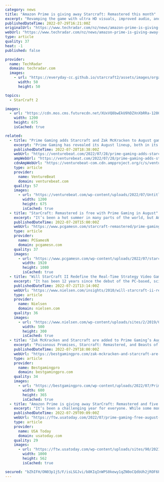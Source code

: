 ```yaml
---
category: news
title: "Amazon Prime is giving away Starcraft: Remastered this month"
excerpt: "Revamping the game with ultra HD visuals, improved audio, and full multiplayer matchmaking, this remaster is the best way to play StarCraft on modern hardware. The core gameplay is almost ..."
publishedDateTime: 2022-07-29T16:21:00Z
originalUrl: "https://www.techradar.com/nz/news/amazon-prime-is-giving-away-starcraft-remastered-this-month"
webUrl: "https://www.techradar.com/nz/news/amazon-prime-is-giving-away-starcraft-remastered-this-month"
type: article
quality: 37
heat: -1
published: false

provider:
  name: TechRadar
  domain: techradar.com
  images:
    - url: "https://everyday-cc.github.io/starcraft2/assets/images/organizations/techradar.com-50x50.jpg"
      width: 50
      height: 50

topics:
  - StarCraft 2

images:
  - url: "https://cdn.mos.cms.futurecdn.net/XUxVQ8bwEkU9hDZXnXbRRa-1200-80.jpg"
    width: 1200
    height: 675
    isCached: true

related:
  - title: "Prime Gaming adds Starcraft and Zak McKracken to August games lineup"
    excerpt: "Prime Gaming has revealed its August lineup, both in its free games for subs, and the games free to stream on its Luna channel."
    publishedDateTime: 2022-07-28T18:38:00Z
    webUrl: "https://venturebeat.com/2022/07/28/prime-gaming-adds-starcraft-and-zak-mckracken-to-august-games-lineup/"
    ampWebUrl: "https://venturebeat.com/2022/07/28/prime-gaming-adds-starcraft-and-zak-mckracken-to-august-games-lineup/amp/"
    cdnAmpWebUrl: "https://venturebeat-com.cdn.ampproject.org/c/s/venturebeat.com/2022/07/28/prime-gaming-adds-starcraft-and-zak-mckracken-to-august-games-lineup/amp/"
    type: article
    provider:
      name: VentureBeat
      domain: venturebeat.com
    quality: 57
    images:
      - url: "https://venturebeat.com/wp-content/uploads/2022/07/Untitled.jpg?w=1200&strip=all"
        width: 1200
        height: 675
        isCached: true
  - title: "StarCraft: Remastered is free with Prime Gaming in August"
    excerpt: "It’s been a hot summer in many parts of the world, but Amazon Prime members will have a chance to cool off in August with another round of games and in-game content, including the classic sci-fi RTS game StarCraft: Remastered, free with their membership."
    publishedDateTime: 2022-07-28T15:00:00Z
    webUrl: "https://www.pcgamesn.com/starcraft-remastered/prime-gaming-free-games-august-2022"
    type: article
    provider:
      name: PCGamesN
      domain: pcgamesn.com
    quality: 37
    images:
      - url: "https://www.pcgamesn.com/wp-content/uploads/2022/07/starcraft-remastered-prime-gaming-august-protoss.jpg"
        width: 1920
        height: 1080
        isCached: true
  - title: "Will StarCraft II Redefine the Real-Time Strategy Video Game Genre Again"
    excerpt: "It has been 12 years since the debut of the PC-based, sci-fi strategy game StarCraft, which has sold more than 11 million copies, captured critical acclaim (widely cited in industry lists for being one of the top games of all time) and created an impressive long tail of gameplay from its fans."
    publishedDateTime: 2022-07-21T13:14:00Z
    webUrl: "https://www.nielsen.com/insights/2010/will-starcraft-ii-redefine-the-real-time-strategy-video-game-genre-again/"
    type: article
    provider:
      name: Nielsen
      domain: nielsen.com
    quality: 36
    images:
      - url: "https://www.nielsen.com/wp-content/uploads/sites/2/2019/04/starcraft.png"
        width: 500
        height: 300
        isCached: true
  - title: "Zak McKracken and Starcraft are added to Prime Gaming’s August gaming roster"
    excerpt: "Poisonous Promises, Starcraft: Remastered, and Beasts of Maravilla Island are all included in Prime Gaming’s free game library. It’s a diverse selection, with something for everyone. A number of cloud-based games,"
    publishedDateTime: 2022-07-29T18:00:00Z
    webUrl: "https://bestgamingpro.com/zak-mckracken-and-starcraft-are-added-to-prime-gamings-august-gaming-roster/"
    type: article
    provider:
      name: Bestgamingpro
      domain: bestgamingpro.com
    quality: 34
    images:
      - url: "https://bestgamingpro.com/wp-content/uploads/2022/07/Prime-Gaming-adds-Starcraft-and-Zak-McKracken-to-August-games-lineup.png"
        width: 600
        height: 365
        isCached: true
  - title: "Amazon Prime is giving away StarCraft: Remastered and five other games for August 2022"
    excerpt: "It’s been a challenging year for everyone. While some months are easier than others, at least there are always free video games every so often to (slightly) make up for rough patches. Starting A ..."
    publishedDateTime: 2022-07-29T09:09:00Z
    webUrl: "https://ftw.usatoday.com/2022/07/prime-gaming-free-august-2022"
    type: article
    provider:
      name: USA Today
      domain: usatoday.com
    quality: 29
    images:
      - url: "https://ftw.usatoday.com/wp-content/uploads/sites/90/2021/11/SkyrimSpecialEditionRiverwood_1465779535_bmp_jpgcopy.jpg?w=1000"
        width: 1000
        height: 562
        isCached: true

secured: "bZhIFH/ON03p1j5/F/isLSGJvi/b8KIqInWPS0kewy1qZN0oCQdbUh2jROF6PTIAOZutVFKF5GcGezigPTxZ6a8DWmjyVGH/QLR1YpJfgGkGLPSC14O+uh4x2Al+8S19ItKkCSkDeAYSzUEeVQ9Gy5Bz3+3Q495sVenR8oFuWNje5K756vK5RMPvUJPmHV4un5C1Go6M4Syj+1ZyosqXjU7MFgh86UCVT60MUC+/RP+OHlMu8et1X4Ro3Us2gpTLD2Bs2DYv4gxqBb0jeDHV2Hq+JkODpJPZV7a8thxW9OBztt4gA8+8aTSFmedZj+8dRO6mSheM1nXj2s2YN2vwR0KEE8/4yDnw+6AKsPLo2mw=;vmM6QFrPF1K86tFsYOB5zg=="
---
```


